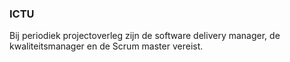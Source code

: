 ### ICTU

Bij periodiek projectoverleg zijn de software delivery manager, de kwaliteitsmanager en de Scrum master vereist.
